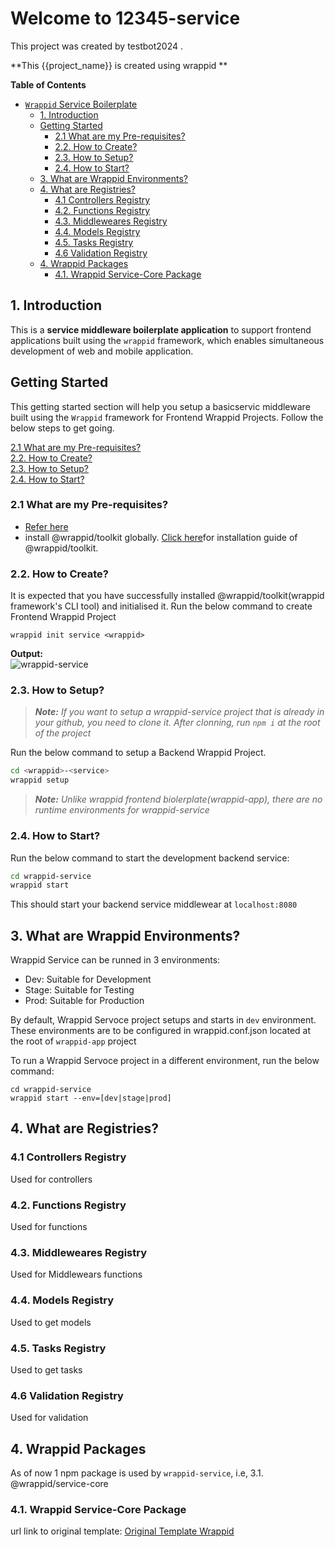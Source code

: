 # Welcome to 12345-service

This project was created by testbot2024 .


**This {{project_name}} is  created using wrappid  **


**Table of Contents**
- [`Wrappid` Service Boilerplate](#wrappid-service-boilerplate)
  - [1. Introduction](#1-introduction)
  - [Getting Started](#getting-started)
    - [2.1 What are my Pre-requisites?](#21-what-are-my-pre-requisites)
    - [2.2. How to Create?](#22-how-to-create)
    - [2.3. How to Setup?](#23-how-to-setup)
    - [2.4. How to Start?](#24-how-to-start)
  - [3. What are Wrappid Environments?](#3-what-are-wrappid-environments)
  - [4. What are Registries?](#4-what-are-registries)
    - [4.1 Controllers Registry](#41-controllers-registry)
    - [4.2. Functions Registry](#42-functions-registry)
    - [4.3. Middleweares Registry](#43-middleweares-registry)
    - [4.4. Models Registry](#44-models-registry)
    - [4.5. Tasks Registry](#45-tasks-registry)
    - [4.6 Validation Registry](#46-validation-registry)
  - [4. Wrappid Packages](#4-wrappid-packages)
    - [4.1. Wrappid Service-Core Package](#41-wrappid-service-core-package)

## 1. Introduction   

This is a **service middleware boilerplate application** to support frontend applications built using the `wrappid` framework, which enables simultaneous development of web and mobile application.

## Getting Started
This getting started section will help you setup a basicservic middleware built using the `Wrappid` framework for Frontend Wrappid Projects. Follow the below steps to get going.   

[2.1 What are my Pre-requisites?](#21-what-are-my-pre-requisites)   
[2.2. How to Create?](#22-how-to-create)   
[2.3. How to Setup?](#23-how-to-setup)   
[2.4. How to Start?](#24-how-to-start)    

### 2.1 What are my Pre-requisites?

- [Refer here](https://github.com/wrappid/#1-check-pre-requisites)
- install @wrappid/toolkit globally. [Click here](https://github.com/wrappid/#2-install-wrappid-toolkit)for installation guide of @wrappid/toolkit.   

### 2.2. How to Create?

It is expected that you have successfully installed @wrappid/toolkit(wrappid framework's CLI tool) and initialised it.
Run the below command to create Frontend Wrappid Project

```terminal
wrappid init service <wrappid>
```

**Output:**  
![wrappid-service](https://github.com/wrappid/.github/assets/61864488/b5c91ac7-f30f-48e7-b3f3-f0e736f27e95)


### 2.3. How to Setup?

> **_Note:_** _If you want to setup a wrappid-service project that is already in your github, you need to clone it. After clonning, run `npm i` at the root of the project_

Run the below command to setup a Backend Wrappid Project.

```bash
cd <wrappid>-<service>
wrappid setup
```

> **_Note:_** _Unlike wrappid frontend biolerplate(wrappid-app), there are no runtime environments for wrappid-service_

### 2.4. How to Start?

Run the below command to start the development backend service:
```bash
cd wrappid-service
wrappid start
```

This should start your backend service middlewear at `localhost:8080`

## 3. What are Wrappid Environments?
Wrappid Service can be runned in 3 environments:
- Dev: Suitable for Development
- Stage: Suitable for Testing
- Prod: Suitable for Production

By default, Wrappid Servoce project setups and starts in `dev` environment.
These environments are to be configured in wrappid.conf.json located at the root of `wrappid-app` project

To run a Wrappid Servoce project in a different environment, run the below command:
```terminal
cd wrappid-service
wrappid start --env=[dev|stage|prod]
```

## 4. What are Registries?


### 4.1 Controllers Registry
Used for controllers

### 4.2. Functions Registry
Used for functions

### 4.3. Middleweares Registry
Used for Middlewears functions

### 4.4. Models Registry
Used to get models

### 4.5. Tasks Registry
Used to get tasks

### 4.6 Validation Registry
Used for validation

## 4. Wrappid Packages

As of now 1 npm package is used by `wrappid-service`, i.e,
 3.1. @wrappid/service-core   

### 4.1. Wrappid Service-Core Package

url link to original template: [Original Template Wrappid](https://github.com/wrappid/wrappid-service)
